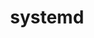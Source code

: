 ---
title: "systemd"
layout: cache
categories: [package, develop]
meta: {"compilers": ["gcc@=11.4.0"], "num_specs": 8, "num_specs_by_stack": {"e4s": 8, "root": 8}, "oss": ["ubuntu22.04"], "platforms": ["linux"], "stacks": ["e4s", "root"], "targets": ["x86_64_v3"], "versions": ["256.7"]}
spec_details: [{"compiler": "gcc@=11.4.0", "hash": "2f2xegee2znfdysksdw4mhxatttrmzw5", "os": "ubuntu22.04", "platform": "linux", "size": "-", "stacks": ["e4s", "root"], "target": "x86_64_v3", "variants": ["build_system=meson", "buildtype=release", "default_library=shared", "~strip"], "versions": ["256.7"]}, {"compiler": "gcc@=11.4.0", "hash": "6rpwrt76rb5i6sh6vsesgxwerciwpheu", "os": "ubuntu22.04", "platform": "linux", "size": "-", "stacks": ["e4s", "root"], "target": "x86_64_v3", "variants": ["build_system=meson", "buildtype=release", "default_library=shared", "~strip"], "versions": ["256.7"]}, {"compiler": "gcc@=11.4.0", "hash": "b2tddspqupw6k4cra4cxcj6ivkx3sxrm", "os": "ubuntu22.04", "platform": "linux", "size": "-", "stacks": ["e4s", "root"], "target": "x86_64_v3", "variants": ["build_system=meson", "buildtype=release", "default_library=shared", "~strip"], "versions": ["256.7"]}, {"compiler": "gcc@=11.4.0", "hash": "hdrrilohcn4ueyp5jidajibq4voz7y2y", "os": "ubuntu22.04", "platform": "linux", "size": "-", "stacks": ["e4s", "root"], "target": "x86_64_v3", "variants": ["build_system=meson", "buildtype=release", "default_library=shared", "~strip"], "versions": ["256.7"]}, {"compiler": "gcc@=11.4.0", "hash": "kixkhl2adwoibtoydtx24r6yghrvsmqf", "os": "ubuntu22.04", "platform": "linux", "size": "-", "stacks": ["e4s", "root"], "target": "x86_64_v3", "variants": ["build_system=meson", "buildtype=release", "default_library=shared", "~strip"], "versions": ["256.7"]}, {"compiler": "gcc@=11.4.0", "hash": "mo76iyv4tigqnwqsptqjmtg3hrjghx2d", "os": "ubuntu22.04", "platform": "linux", "size": "-", "stacks": ["e4s", "root"], "target": "x86_64_v3", "variants": ["build_system=meson", "buildtype=release", "default_library=shared", "~strip"], "versions": ["256.7"]}, {"compiler": "gcc@=11.4.0", "hash": "rn3rjrsmlnwcpyahszyawndfygnd7tjp", "os": "ubuntu22.04", "platform": "linux", "size": "-", "stacks": ["e4s", "root"], "target": "x86_64_v3", "variants": ["build_system=meson", "buildtype=release", "default_library=shared", "~strip"], "versions": ["256.7"]}, {"compiler": "gcc@=11.4.0", "hash": "zyfxho46ej7y3sd5l7g2z4edr35oxjah", "os": "ubuntu22.04", "platform": "linux", "size": "-", "stacks": ["e4s", "root"], "target": "x86_64_v3", "variants": ["build_system=meson", "buildtype=release", "default_library=shared", "~strip"], "versions": ["256.7"]}]
---